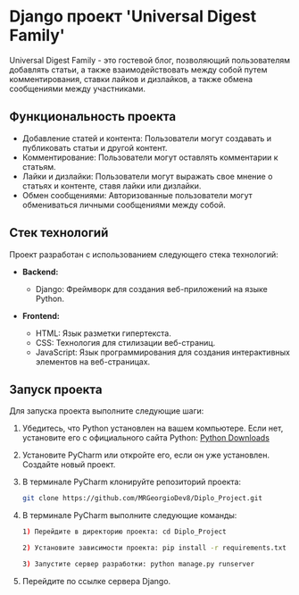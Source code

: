 # Django проект 'Universal Digest Family'

Universal Digest Family - это гостевой блог, позволяющий пользователям добавлять статьи, а также взаимодействовать между собой путем комментирования, ставки лайков и дизлайков, а также обмена сообщениями между участниками.

## Функциональность проекта

- Добавление статей и контента: Пользователи могут создавать и публиковать статьи и другой контент.
- Комментирование: Пользователи могут оставлять комментарии к статьям.
- Лайки и дизлайки: Пользователи могут выражать свое мнение о статьях и контенте, ставя лайки или дизлайки.
- Обмен сообщениями: Авторизованные пользователи могут обмениваться личными сообщениями между собой.

## Стек технологий

Проект разработан с использованием следующего стека технологий:

- **Backend:**
  - Django: Фреймворк для создания веб-приложений на языке Python.

- **Frontend:**
  - HTML: Язык разметки гипертекста.
  - CSS: Технология для стилизации веб-страниц.
  - JavaScript: Язык программирования для создания интерактивных элементов на веб-страницах.

## Запуск проекта

Для запуска проекта выполните следующие шаги:

1. Убедитесь, что Python установлен на вашем компьютере. Если нет, установите его с официального сайта Python: [Python Downloads](https://www.python.org/downloads/)

2. Установите PyCharm или откройте его, если он уже установлен. Создайте новый проект.

3. В терминале PyCharm клонируйте репозиторий проекта:

   ```bash
   git clone https://github.com/MRGeorgioDev8/Diplo_Project.git


4. В терминале PyCharm выполните следующие команды:

   ```bash
   1) Перейдите в директорию проекта: cd Diplo_Project
   
   2) Установите зависимости проекта: pip install -r requirements.txt
   
   3) Запустите сервер разработки: python manage.py runserver
   
5. Перейдите по ссылке сервера Django.